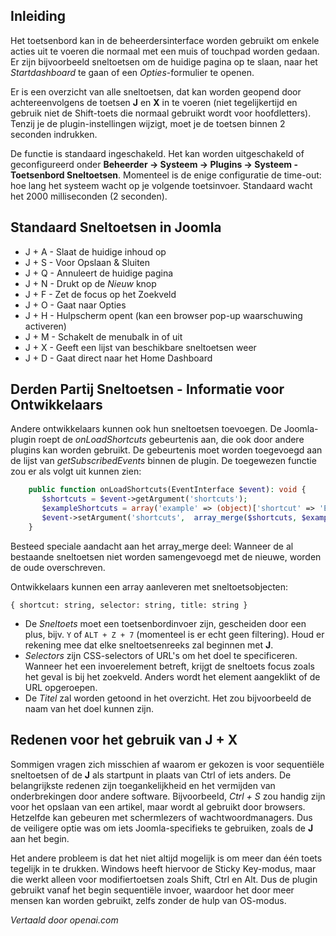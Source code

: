 <!-- Filename: Keyboard_Shortcuts / Display title: Sneltoetsen  -->

## Inleiding

Het toetsenbord kan in de beheerdersinterface worden gebruikt om enkele acties uit te voeren die normaal met een muis of touchpad worden gedaan. Er zijn bijvoorbeeld sneltoetsen om de huidige pagina op te slaan, naar het *Startdashboard* te gaan of een *Opties*-formulier te openen.

Er is een overzicht van alle sneltoetsen, dat kan worden geopend door achtereenvolgens de toetsen **J** en **X** in te voeren (niet tegelijkertijd en gebruik niet de Shift-toets die normaal gebruikt wordt voor hoofdletters). Tenzij je de plugin-instellingen wijzigt, moet je de toetsen binnen 2 seconden indrukken.

De functie is standaard ingeschakeld. Het kan worden uitgeschakeld of geconfigureerd onder **Beheerder → Systeem → Plugins → Systeem - Toetsenbord Sneltoetsen**. Momenteel is de enige configuratie de time-out: hoe lang het systeem wacht op je volgende toetsinvoer. Standaard wacht het 2000 milliseconden (2 seconden). 

## Standaard Sneltoetsen in Joomla

- J + A - Slaat de huidige inhoud op
- J + S - Voor Opslaan & Sluiten
- J + Q - Annuleert de huidige pagina
- J + N - Drukt op de *Nieuw* knop
- J + F - Zet de focus op het Zoekveld
- J + O - Gaat naar Opties
- J + H - Hulpscherm opent (kan een browser pop-up waarschuwing activeren)
- J + M - Schakelt de menubalk in of uit
- J + X - Geeft een lijst van beschikbare sneltoetsen weer
- J + D - Gaat direct naar het Home Dashboard

## Derden Partij Sneltoetsen - Informatie voor Ontwikkelaars

Andere ontwikkelaars kunnen ook hun sneltoetsen toevoegen. De Joomla-plugin roept de *onLoadShortcuts* gebeurtenis aan, die ook door andere plugins kan worden gebruikt. De gebeurtenis moet worden toegevoegd aan de lijst van *getSubscribedEvents* binnen de plugin. De toegewezen functie zou er als volgt uit kunnen zien:

```php
    public function onLoadShortcuts(EventInterface $event): void {
       $shortcuts = $event->getArgument('shortcuts');
       $exampleShortcuts = array('example' => (object)['shortcut' => 'E', 'title' => 'Geweldig Voorbeeld', 'selector' => '#menu-collapse']);
       $event->setArgument('shortcuts',  array_merge($shortcuts, $exampleShortcuts));
    }
```
Besteed speciale aandacht aan het array_merge deel: Wanneer de al bestaande sneltoetsen niet worden samengevoegd met de nieuwe, worden de oude overschreven.

Ontwikkelaars kunnen een array aanleveren met sneltoetsobjecten:

    { shortcut: string, selector: string, title: string }

- De *Sneltoets* moet een toetsenbordinvoer zijn, gescheiden door een plus, bijv. `Y` of `ALT + Z + 7` (momenteel is er echt geen filtering). Houd er rekening mee dat elke sneltoetsenreeks zal beginnen met **J**.
- *Selectors* zijn CSS-selectors of URL's om het doel te specificeren. Wanneer het een invoerelement betreft, krijgt de sneltoets focus zoals het geval is bij het zoekveld. Anders wordt het element aangeklikt of de URL opgeroepen.
- De *Titel* zal worden getoond in het overzicht. Het zou bijvoorbeeld de naam van het doel kunnen zijn.

## Redenen voor het gebruik van J + X

Sommigen vragen zich misschien af waarom er gekozen is voor sequentiële sneltoetsen of de **J** als startpunt in plaats van Ctrl of iets anders. De belangrijkste redenen zijn toegankelijkheid en het vermijden van onderbrekingen door andere software. Bijvoorbeeld, *Ctrl + S* zou handig zijn voor het opslaan van een artikel, maar wordt al gebruikt door browsers. Hetzelfde kan gebeuren met schermlezers of wachtwoordmanagers. Dus de veiligere optie was om iets Joomla-specifieks te gebruiken, zoals de **J** aan het begin.

Het andere probleem is dat het niet altijd mogelijk is om meer dan één toets tegelijk in te drukken. Windows heeft hiervoor de Sticky Key-modus, maar die werkt alleen voor modifiertoetsen zoals Shift, Ctrl en Alt. Dus de plugin gebruikt vanaf het begin sequentiële invoer, waardoor het door meer mensen kan worden gebruikt, zelfs zonder de hulp van OS-modus.

*Vertaald door openai.com*

